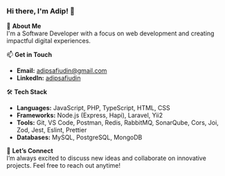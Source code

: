 ### Hi there, I'm Adip! 👋

🚀 **About Me**  
I'm a Software Developer with a focus on web development and creating impactful digital experiences.

📫 **Get in Touch**  
- **Email:** [adipsafiudin@gmail.com](mailto:adipsafiudin@gmail.com)  
- **LinkedIn:** [adipsafiudin](https://www.linkedin.com/in/adip-safiudin/)

🛠️ **Tech Stack**  

- **Languages:** JavaScript, PHP, TypeScript, HTML, CSS  
- **Frameworks:** Node.js (Express, Hapi), Laravel, Yii2  
- **Tools:** Git, VS Code, Postman, Redis, RabbitMQ, SonarQube, Cors, Joi, Zod, Jest, Eslint, Prettier
- **Databases:** MySQL, PostgreSQL, MongoDB  

🤝 **Let’s Connect**  
I’m always excited to discuss new ideas and collaborate on innovative projects. Feel free to reach out anytime!
